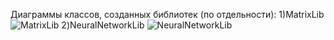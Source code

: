 Диаграммы классов, созданных библиотек (по отдельности):
1)MatrixLib ![MatrixLib](https://github.com/user-attachments/assets/1f80ec5e-8ac7-4e71-aa3c-1ef8d9ddfce5)
2)NeuralNetworkLib ![NeuralNetworkLib](https://github.com/user-attachments/assets/2d8865ea-3313-4b7c-8d31-7680a1373c04)

